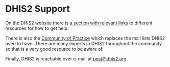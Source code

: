 # DHIS2 Support

On the DHIS2 website there is [a section with relevant links](https://www.dhis2.org/learn) to
different resources for how to get help.

There is also the [Community of Practice](https://community.dhis2.org/) which replaces the mail lists
DHIS2 used to have. There are many experts in DHIS2 throughout the community so that is a very good resource
to be aware of.

Finally, DHIS2 is reachable over e-mail at [post@dhis2.org](post@dhis2.org).
